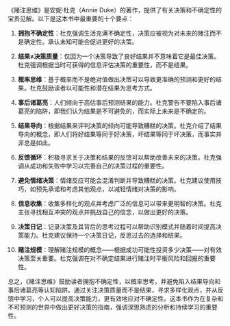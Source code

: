《赌注思维》是安妮·杜克（Annie Duke）的著作，提供了有关决策和不确定性的宝贵见解。以下是这本书中最重要的十个要点：

1. **拥抱不确定性**：杜克强调生活充满不确定性，决策应被视为对未来的赌注而不是确定性。承认未知可能会促进更好的决策。

2. **结果≠决策质量**：仅因为一个决策导致了良好结果并不意味着它是最佳决策。杜克强调根据当时可获得的信息评估决策的重要性，而不是结果。

3. **概率思维**：基于概率而不是绝对值做出决策可以导致更准确的预测和更好的结果。杜克鼓励读者以可能性和潜在结果为思考方式。

4. **事后诸葛亮**：人们倾向于高估事后预测结果的能力。杜克警告不要陷入事后诸葛亮的陷阱，即我们认为结果是不可避免的，而实际上未来是不确定的。

5. **结果导向**：根据结果来评判决策的倾向可能导致糟糕的决策。杜克介绍了结果导向的概念，即人们将好结果等同于好决策，坏结果等同于坏决策，而事实并非总是如此。

6. **反馈循环**：积极寻求关于决策和结果的反馈可以帮助改善未来的决策。杜克强调从成功和失败中学习以完善自己的决策过程的重要性。

7. **避免情绪决策**：情绪反应可能会混淆判断并导致糟糕的决策。杜克建议使用技巧，如预先承诺和考虑其他观点，以减轻情绪对决策的影响。

8. **信息收集**：收集多样化的观点并考虑广泛的信息可以带来更明智的决策。杜克主张寻找相互冲突的观点并挑战自己的信念，以做出更好的决策。

9. **决策日记**：记录决策及其背后的思考过程可以帮助识别模式并随着时间提高决策能力。杜克建议保持一个决策日记，反思过去的选择和结果。

10. **赌注规模**：理解赌注规模的概念——根据成功可能性投资多少决策——对有效决策至关重要。杜克强调在对不确定结果进行赌注时平衡风险和回报的重要性。

总之，《赌注思维》鼓励读者拥抱不确定性，以概率思考，并避免陷入结果导向和事后诸葛亮等认知陷阱。通过关注决策质量而不是结果，寻求多样化观点，并从反馈中学习，个人可以提高决策能力，更有效地应对不确定性。这本书作为在复杂和不可预测的世界中做出更好决策的指南，强调深思熟虑的分析和持续学习的重要性。